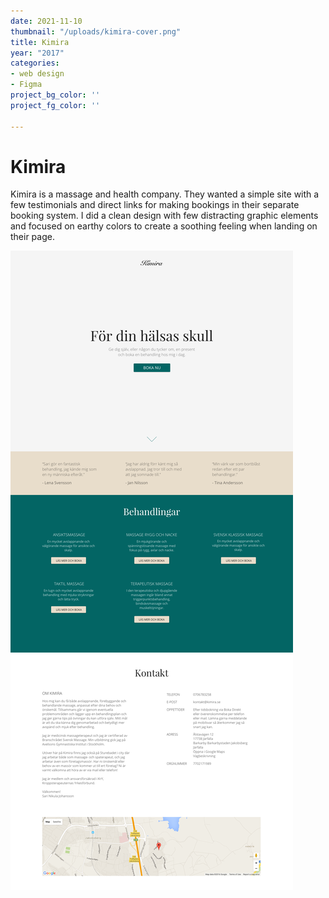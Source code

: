 ```yaml
---
date: 2021-11-10
thumbnail: "/uploads/kimira-cover.png"
title: Kimira
year: "2017"
categories:
- web design
- Figma
project_bg_color: ''
project_fg_color: ''

---
```

# Kimira

Kimira is a massage and health company. They wanted a simple site with a few testimonials and direct links for making bookings in their separate booking system. I did a clean design with few distracting graphic elements and focused on earthy colors to create a soothing feeling when landing on their page.

![](/uploads/8cf489f5-77a5-4b86-8cff-e5a7d3961b43_rw_1920.png)
